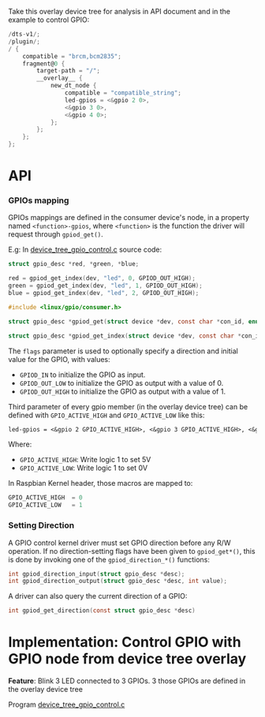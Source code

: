Take this overlay device tree for analysis in API document and in the example to control GPIO:

```c
/dts-v1/;
/plugin/;
/ {
    compatible = "brcm,bcm2835";
    fragment@0 {
		target-path = "/";
		__overlay__ {
			new_dt_node {
				compatible = "compatible_string";
				led-gpios = <&gpio 2 0>,
				<&gpio 3 0>,
				<&gpio 4 0>;
			};
        };
	};
};
```

# API

### GPIOs mapping

GPIOs mappings are defined in the consumer device's node, in a property named ``<function>-gpios``, where ``<function>`` is the function the driver will request through ``gpiod_get()``.

E.g: In [device_tree_gpio_control.c](device_tree_gpio_control.c) source code:

```c
struct gpio_desc *red, *green, *blue;

red = gpiod_get_index(dev, "led", 0, GPIOD_OUT_HIGH);
green = gpiod_get_index(dev, "led", 1, GPIOD_OUT_HIGH);
blue = gpiod_get_index(dev, "led", 2, GPIOD_OUT_HIGH);
```

```c
#include <linux/gpio/consumer.h>

struct gpio_desc *gpiod_get(struct device *dev, const char *con_id, enum gpiod_flags flags)

struct gpio_desc *gpiod_get_index(struct device *dev, const char *con_id, unsigned int idx, enum gpiod_flags flags)
```

The ``flags`` parameter is used to optionally specify a direction and initial value for the GPIO, with values:

* ``GPIOD_IN`` to initialize the GPIO as input.
* ``GPIOD_OUT_LOW`` to initialize the GPIO as output with a value of 0.
* ``GPIOD_OUT_HIGH`` to initialize the GPIO as output with a value of 1.

Third parameter of every gpio member (in the overlay device tree) can be defined with ``GPIO_ACTIVE_HIGH`` and ``GPIO_ACTIVE_LOW`` like this:

```txt
led-gpios = <&gpio 2 GPIO_ACTIVE_HIGH>, <&gpio 3 GPIO_ACTIVE_HIGH>, <&gpio 4 GPIO_ACTIVE_HIGH>;
```

Where:

* ``GPIO_ACTIVE_HIGH``: Write logic 1 to set 5V
* ``GPIO_ACTIVE_LOW``: Write logic 1 to set 0V

In Raspbian Kernel header, those macros are mapped to:

```c
GPIO_ACTIVE_HIGH  = 0
GPIO_ACTIVE_LOW   = 1
```

### Setting Direction

A GPIO control kernel driver must set GPIO direction before any R/W operation. If no direction-setting flags have been given to ``gpiod_get*()``, this is done by invoking one of the ``gpiod_direction_*()`` functions:

```c
int gpiod_direction_input(struct gpio_desc *desc);
int gpiod_direction_output(struct gpio_desc *desc, int value);
```

A driver can also query the current direction of a GPIO:

```c
int gpiod_get_direction(const struct gpio_desc *desc)
```

# Implementation: Control GPIO with GPIO node from device tree overlay

**Feature**: Blink 3 LED connected to 3 GPIOs. 3 those GPIOs are defined in the overlay device tree

Program [device_tree_gpio_control.c](device_tree_gpio_control.c)
